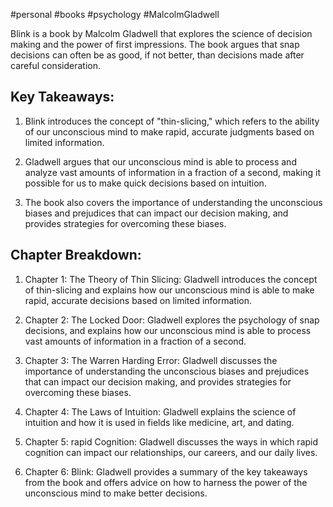 #personal #books #psychology #MalcolmGladwell

Blink is a book by Malcolm Gladwell that explores the science of decision making and the power of first impressions. The book argues that snap decisions can often be as good, if not better, than decisions made after careful consideration.

## Key Takeaways:

1.  Blink introduces the concept of "thin-slicing," which refers to the ability of our unconscious mind to make rapid, accurate judgments based on limited information.
    
2.  Gladwell argues that our unconscious mind is able to process and analyze vast amounts of information in a fraction of a second, making it possible for us to make quick decisions based on intuition.
    
3.  The book also covers the importance of understanding the unconscious biases and prejudices that can impact our decision making, and provides strategies for overcoming these biases.
    

## Chapter Breakdown:

1.  Chapter 1: The Theory of Thin Slicing: Gladwell introduces the concept of thin-slicing and explains how our unconscious mind is able to make rapid, accurate decisions based on limited information.
    
2.  Chapter 2: The Locked Door: Gladwell explores the psychology of snap decisions, and explains how our unconscious mind is able to process vast amounts of information in a fraction of a second.
    
3.  Chapter 3: The Warren Harding Error: Gladwell discusses the importance of understanding the unconscious biases and prejudices that can impact our decision making, and provides strategies for overcoming these biases.
    
4.  Chapter 4: The Laws of Intuition: Gladwell explains the science of intuition and how it is used in fields like medicine, art, and dating.
    
5.  Chapter 5: rapid Cognition: Gladwell discusses the ways in which rapid cognition can impact our relationships, our careers, and our daily lives.
    
6.  Chapter 6: Blink: Gladwell provides a summary of the key takeaways from the book and offers advice on how to harness the power of the unconscious mind to make better decisions.